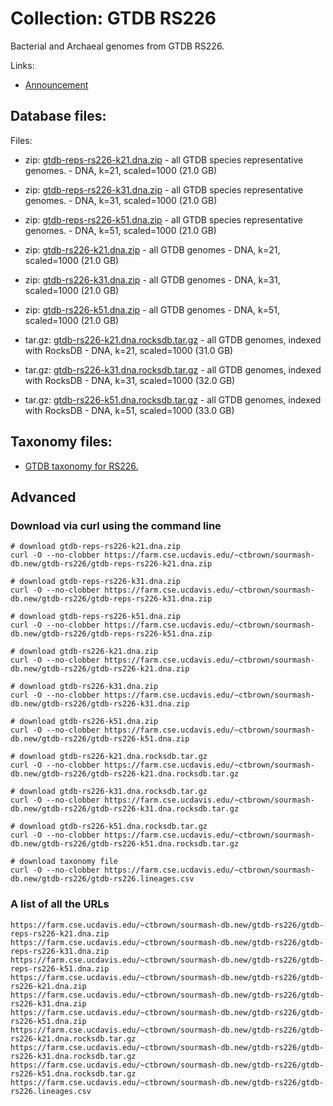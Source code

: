 <!-- automatically generated by code in https://github.com/sourmash-bio/2025-sourmash-databases-doc-template/ -->
<!-- template file: templates/complete.md -->

# Collection: GTDB RS226

Bacterial and Archaeal genomes from GTDB RS226.

Links:

* [Announcement](https://forum.gtdb.ecogenomic.org/t/announcing-gtdb-r10-rs226/724)

## Database files:

Files:

* zip: [gtdb-reps-rs226-k21.dna.zip](https://farm.cse.ucdavis.edu/~ctbrown/sourmash-db.new/gtdb-rs226/gtdb-reps-rs226-k21.dna.zip) - all GTDB species representative genomes. - DNA, k=21, scaled=1000 (21.0 GB)
* zip: [gtdb-reps-rs226-k31.dna.zip](https://farm.cse.ucdavis.edu/~ctbrown/sourmash-db.new/gtdb-rs226/gtdb-reps-rs226-k31.dna.zip) - all GTDB species representative genomes. - DNA, k=31, scaled=1000 (21.0 GB)
* zip: [gtdb-reps-rs226-k51.dna.zip](https://farm.cse.ucdavis.edu/~ctbrown/sourmash-db.new/gtdb-rs226/gtdb-reps-rs226-k51.dna.zip) - all GTDB species representative genomes. - DNA, k=51, scaled=1000 (21.0 GB)


* zip: [gtdb-rs226-k21.dna.zip](https://farm.cse.ucdavis.edu/~ctbrown/sourmash-db.new/gtdb-rs226/gtdb-rs226-k21.dna.zip) - all GTDB genomes - DNA, k=21, scaled=1000 (21.0 GB)
* zip: [gtdb-rs226-k31.dna.zip](https://farm.cse.ucdavis.edu/~ctbrown/sourmash-db.new/gtdb-rs226/gtdb-rs226-k31.dna.zip) - all GTDB genomes - DNA, k=31, scaled=1000 (21.0 GB)
* zip: [gtdb-rs226-k51.dna.zip](https://farm.cse.ucdavis.edu/~ctbrown/sourmash-db.new/gtdb-rs226/gtdb-rs226-k51.dna.zip) - all GTDB genomes - DNA, k=51, scaled=1000 (21.0 GB)


* tar.gz: [gtdb-rs226-k21.dna.rocksdb.tar.gz](https://farm.cse.ucdavis.edu/~ctbrown/sourmash-db.new/gtdb-rs226/gtdb-rs226-k21.dna.rocksdb.tar.gz) - all GTDB genomes, indexed with RocksDB - DNA, k=21, scaled=1000 (31.0 GB)
* tar.gz: [gtdb-rs226-k31.dna.rocksdb.tar.gz](https://farm.cse.ucdavis.edu/~ctbrown/sourmash-db.new/gtdb-rs226/gtdb-rs226-k31.dna.rocksdb.tar.gz) - all GTDB genomes, indexed with RocksDB - DNA, k=31, scaled=1000 (32.0 GB)
* tar.gz: [gtdb-rs226-k51.dna.rocksdb.tar.gz](https://farm.cse.ucdavis.edu/~ctbrown/sourmash-db.new/gtdb-rs226/gtdb-rs226-k51.dna.rocksdb.tar.gz) - all GTDB genomes, indexed with RocksDB - DNA, k=51, scaled=1000 (33.0 GB)



## Taxonomy files:

* [GTDB taxonomy for RS226.](https://farm.cse.ucdavis.edu/~ctbrown/sourmash-db.new/gtdb-rs226/gtdb-rs226.lineages.csv)


## Advanced

### Download via curl using the command line

```shell
# download gtdb-reps-rs226-k21.dna.zip
curl -O --no-clobber https://farm.cse.ucdavis.edu/~ctbrown/sourmash-db.new/gtdb-rs226/gtdb-reps-rs226-k21.dna.zip

# download gtdb-reps-rs226-k31.dna.zip
curl -O --no-clobber https://farm.cse.ucdavis.edu/~ctbrown/sourmash-db.new/gtdb-rs226/gtdb-reps-rs226-k31.dna.zip

# download gtdb-reps-rs226-k51.dna.zip
curl -O --no-clobber https://farm.cse.ucdavis.edu/~ctbrown/sourmash-db.new/gtdb-rs226/gtdb-reps-rs226-k51.dna.zip

# download gtdb-rs226-k21.dna.zip
curl -O --no-clobber https://farm.cse.ucdavis.edu/~ctbrown/sourmash-db.new/gtdb-rs226/gtdb-rs226-k21.dna.zip

# download gtdb-rs226-k31.dna.zip
curl -O --no-clobber https://farm.cse.ucdavis.edu/~ctbrown/sourmash-db.new/gtdb-rs226/gtdb-rs226-k31.dna.zip

# download gtdb-rs226-k51.dna.zip
curl -O --no-clobber https://farm.cse.ucdavis.edu/~ctbrown/sourmash-db.new/gtdb-rs226/gtdb-rs226-k51.dna.zip

# download gtdb-rs226-k21.dna.rocksdb.tar.gz
curl -O --no-clobber https://farm.cse.ucdavis.edu/~ctbrown/sourmash-db.new/gtdb-rs226/gtdb-rs226-k21.dna.rocksdb.tar.gz

# download gtdb-rs226-k31.dna.rocksdb.tar.gz
curl -O --no-clobber https://farm.cse.ucdavis.edu/~ctbrown/sourmash-db.new/gtdb-rs226/gtdb-rs226-k31.dna.rocksdb.tar.gz

# download gtdb-rs226-k51.dna.rocksdb.tar.gz
curl -O --no-clobber https://farm.cse.ucdavis.edu/~ctbrown/sourmash-db.new/gtdb-rs226/gtdb-rs226-k51.dna.rocksdb.tar.gz

# download taxonomy file
curl -O --no-clobber https://farm.cse.ucdavis.edu/~ctbrown/sourmash-db.new/gtdb-rs226/gtdb-rs226.lineages.csv
```

### A list of all the URLs

```
https://farm.cse.ucdavis.edu/~ctbrown/sourmash-db.new/gtdb-rs226/gtdb-reps-rs226-k21.dna.zip
https://farm.cse.ucdavis.edu/~ctbrown/sourmash-db.new/gtdb-rs226/gtdb-reps-rs226-k31.dna.zip
https://farm.cse.ucdavis.edu/~ctbrown/sourmash-db.new/gtdb-rs226/gtdb-reps-rs226-k51.dna.zip
https://farm.cse.ucdavis.edu/~ctbrown/sourmash-db.new/gtdb-rs226/gtdb-rs226-k21.dna.zip
https://farm.cse.ucdavis.edu/~ctbrown/sourmash-db.new/gtdb-rs226/gtdb-rs226-k31.dna.zip
https://farm.cse.ucdavis.edu/~ctbrown/sourmash-db.new/gtdb-rs226/gtdb-rs226-k51.dna.zip
https://farm.cse.ucdavis.edu/~ctbrown/sourmash-db.new/gtdb-rs226/gtdb-rs226-k21.dna.rocksdb.tar.gz
https://farm.cse.ucdavis.edu/~ctbrown/sourmash-db.new/gtdb-rs226/gtdb-rs226-k31.dna.rocksdb.tar.gz
https://farm.cse.ucdavis.edu/~ctbrown/sourmash-db.new/gtdb-rs226/gtdb-rs226-k51.dna.rocksdb.tar.gz
https://farm.cse.ucdavis.edu/~ctbrown/sourmash-db.new/gtdb-rs226/gtdb-rs226.lineages.csv
```